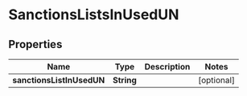 
# SanctionsListsInUsedUN

## Properties
Name | Type | Description | Notes
------------ | ------------- | ------------- | -------------
**sanctionsListInUsedUN** | **String** |  |  [optional]



